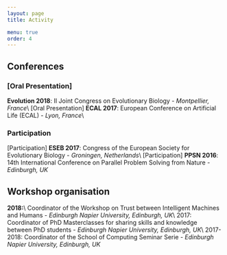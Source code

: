 ```yaml
---
layout: page
title: Activity

menu: true
order: 4
---
```


## Conferences
### [Oral Presentation] 
**Evolution 2018**: II Joint Congress on Evolutionary Biology - *Montpellier, France*\\
[Oral Presentation] **ECAL 2017**: European Conference on Artificial Life (ECAL) - *Lyon, France*\\
### Participation
[Participation] **ESEB 2017**: Congress of the European Society for Evolutionary Biology - *Groningen, Netherlands*\\
[Participation] **PPSN 2016**: 14th International Conference on Parallel Problem Solving from Nature - *Edinburgh, UK*

## Workshop organisation
**2018:**\\ 
Coordinator of the Workshop on Trust between Intelligent Machines and Humans - *Edinburgh Napier University, Edinburgh, UK*\\
2017: Coordinator of PhD Masterclasses for sharing skills and knowledge between PhD students - *Edinburgh Napier University, Edinburgh, UK*\\
2017-2018: Coordinator of the School of Computing Seminar Serie - *Edinburgh Napier University, Edinburgh, UK*

